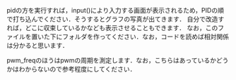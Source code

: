 pidの方を実行すれば，input()により入力する画面が表示されるため，PIDの順で打ち込んでください．そうするとグラフの写真が出てきます．
自分で改造すれば，どこに収束しているかなども表示させることもできます．
なお，このファイルを置いた下にフォルダを作ってください．なお，コードを読めば相対関係は分かると思います．

pwm_freqのほうはpwmの周期を測定します．なお，こちらはあっているかどうかはわからないので参考程度にしてください．
